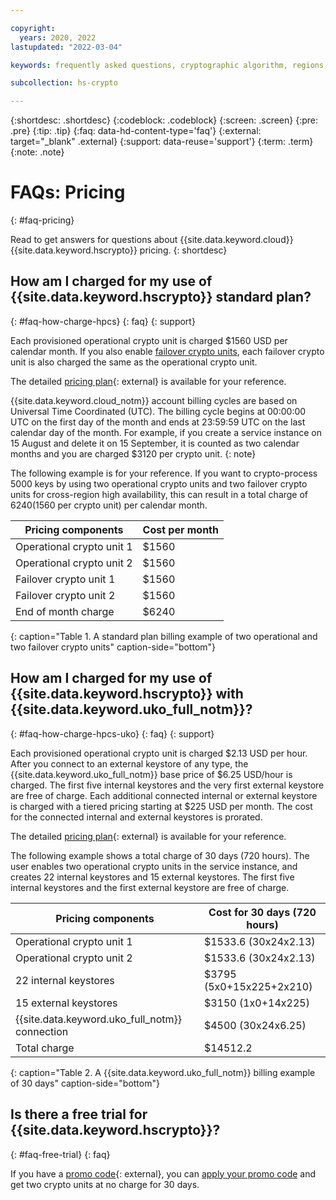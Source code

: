 ```yaml
---

copyright:
  years: 2020, 2022
lastupdated: "2022-03-04"

keywords: frequently asked questions, cryptographic algorithm, regions, pricing, security compliance, key ceremony, critical security parameters, cryptographic module, security Level, fips, provisioning and operations

subcollection: hs-crypto

---
```


{:shortdesc: .shortdesc}
{:codeblock: .codeblock}
{:screen: .screen}
{:pre: .pre}
{:tip: .tip}
{:faq: data-hd-content-type='faq'}
{:external: target="_blank" .external}
{:support: data-reuse='support'}
{:term: .term}
{:note: .note}

# FAQs: Pricing
{: #faq-pricing}

Read to get answers for questions about {{site.data.keyword.cloud}} {{site.data.keyword.hscrypto}} pricing.
{: shortdesc}

## How am I charged for my use of {{site.data.keyword.hscrypto}} standard plan?
{: #faq-how-charge-hpcs}
{: faq}
{: support}

Each provisioned operational crypto unit is charged $1560 USD per calendar month. If you also enable [failover crypto units](/docs/hs-crypto?topic=hs-crypto-understand-concepts#crypto-unit-concept), each failover crypto unit is also charged the same as the operational crypto unit. 

The detailed [pricing plan](https://cloud.ibm.com/catalog/services/hyper-protect-crypto-services){: external} is available for your reference.

{{site.data.keyword.cloud_notm}} account billing cycles are based on Universal Time Coordinated (UTC). The billing cycle begins at 00:00:00 UTC on the first day of the month and ends at 23:59:59 UTC on the last calendar day of the month. For example, if you create a service instance on 15 August and delete it on 15 September, it is counted as two calendar months and you are charged $3120 per crypto unit.
{: note}

The following example is for your reference. If you want to crypto-process 5000 keys by using two operational crypto units and two failover crypto units for cross-region high availability, this can result in a total charge of $6240 ($1560 per crypto unit) per calendar month.

| Pricing components | Cost per month |
|-----|----------------|
| Operational crypto unit 1 | $1560 |
| Operational crypto unit 2 | $1560 |
| Failover crypto unit 1 | $1560 |
| Failover crypto unit 2 | $1560 |
| End of month charge | $6240  |
{: caption="Table 1. A standard plan billing example of two operational and two failover crypto units" caption-side="bottom"}


## How am I charged for my use of {{site.data.keyword.hscrypto}} with {{site.data.keyword.uko_full_notm}}?
{: #faq-how-charge-hpcs-uko}
{: faq}
{: support}

Each provisioned operational crypto unit is charged $2.13 USD per hour. After you connect to an external keystore of any type, the {{site.data.keyword.uko_full_notm}} base price of $6.25 USD/hour is charged. The first five internal keystores and the very first external keystore are free of charge. Each additional connected internal or external keystore is charged with a tiered pricing starting at $225 USD per month. The cost for the connected internal and external keystores is prorated.

The detailed [pricing plan](/catalog/services/hyper-protect-crypto-services){: external} is available for your reference.

The following example shows a total charge of 30 days (720 hours). The user enables two operational crypto units in the service instance, and creates 22 internal keystores and 15 external keystores. The first five internal keystores and the first external keystore are free of charge.

| Pricing components | Cost for 30 days (720 hours) |
|-----|----------------|
| Operational crypto unit 1 | $1533.6 (30x24x2.13) |
| Operational crypto unit 2 | $1533.6 (30x24x2.13) |
| 22 internal keystores | $3795 (5x0+15x225+2x210) |
| 15 external keystores | $3150 (1x0+14x225) |
| {{site.data.keyword.uko_full_notm}} connection | $4500 (30x24x6.25) |
| Total charge| $14512.2  |
{: caption="Table 2. A {{site.data.keyword.uko_full_notm}} billing example of 30 days" caption-side="bottom"}


## Is there a free trial for {{site.data.keyword.hscrypto}}?
{: #faq-free-trial}
{: faq}

If you have a [promo code](https://www.ibm.com/cloud/hyper-protect-crypto){: external}, you can [apply your promo code](/docs/billing-usage?topic=billing-usage-applying-promo-codes) and get two crypto units at no charge for 30 days.
